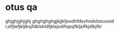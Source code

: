 # otus qa
ghjghjghjghj
ghghghghgjkjjkljsodhfdsvhndvbsiuosid
i;slfjlefjkljlksjfdklskldfjklsjodifopsjfkljslfkjdlkjfkl